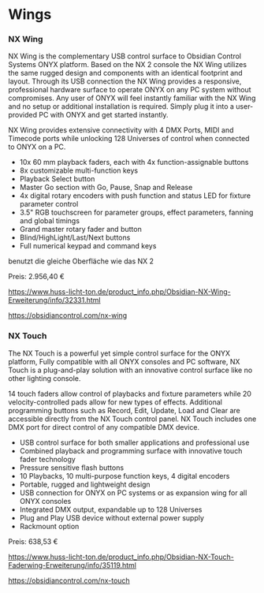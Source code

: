 # Wings

### NX Wing

NX Wing is the complementary USB control surface to Obsidian Control Systems ONYX platform. Based on the NX 2 console the NX Wing utilizes the same rugged design and components with an identical footprint and layout. Through its USB connection the NX Wing provides a responsive, professional hardware surface to operate ONYX on any PC system without compromises. Any user of ONYX will feel instantly familiar with the NX Wing and no setup or additional installation is required. Simply plug it into a user-provided PC with ONYX and get started instantly.

NX Wing provides extensive connectivity with 4 DMX Ports, MIDI and Timecode ports while unlocking 128 Universes of control when connected to ONYX on a PC.

- 10x 60 mm playback faders, each with 4x function-assignable buttons
- 8x customizable multi-function keys
- Playback Select button
- Master Go section with Go, Pause, Snap and Release
- 4x digital rotary encoders with push function and status LED for fixture parameter control
- 3.5" RGB touchscreen for parameter groups, effect parameters, fanning and global timings
- Grand master rotary fader and button
- Blind/HighLight/Last/Next buttons
- Full numerical keypad and command keys

benutzt die gleiche Oberfläche wie das NX 2

Preis: 2.956,40 €

https://www.huss-licht-ton.de/product_info.php/Obsidian-NX-Wing-Erweiterung/info/32331.html

https://obsidiancontrol.com/nx-wing

### NX Touch

The NX Touch is a powerful yet simple control surface for the ONYX platform, Fully compatible with all ONYX consoles and PC software, NX Touch is a plug-and-play solution with an innovative control surface like no other lighting console.

14 touch faders allow control of playbacks and fixture parameters while 20 velocity-controlled pads allow for new types of effects. Additional programming buttons such as Record, Edit, Update, Load and Clear are accessible directly from the NX Touch control panel. NX Touch includes one DMX port for direct control of any compatible DMX device.

- USB control surface for both smaller applications and professional use
- Combined playback and programming surface with innovative touch fader technology 
- Pressure sensitive flash buttons 
- 10 Playbacks, 10 multi-purpose function keys, 4 digital encoders 
- Portable, rugged and lightweight design 
- USB connection for ONYX on PC systems or as expansion wing for all ONYX consoles 
- Integrated DMX output, expandable up to 128 Universes 
- Plug and Play USB device without external power supply
- Rackmount option

Preis: 638,53 €

https://www.huss-licht-ton.de/product_info.php/Obsidian-NX-Touch-Faderwing-Erweiterung/info/35119.html

https://obsidiancontrol.com/nx-touch
